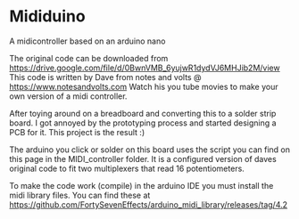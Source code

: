 # Mididuino
A midicontroller based on an arduino nano

The original code can be downloaded from https://drive.google.com/file/d/0BwnVMB_6yujwR1dydVJ6MHJib2M/view
This code is written by Dave from notes and volts @ https://www.notesandvolts.com 
Watch his you tube movies to make your own version of a midi controller.

After toying around on a breadboard and converting this to a solder strip board.
I got annoyed by the prototyping process and started designing a PCB for it.
This project is the result :)

The arduino you click or solder on this board uses the script you can find on this page in the MIDI_controller folder.
It is a configured version of daves original code to fit two multiplexers that read 16 potentiometers.

To make the code work (compile) in the arduino IDE you must install the midi library files.
You can find these at https://github.com/FortySevenEffects/arduino_midi_library/releases/tag/4.2
